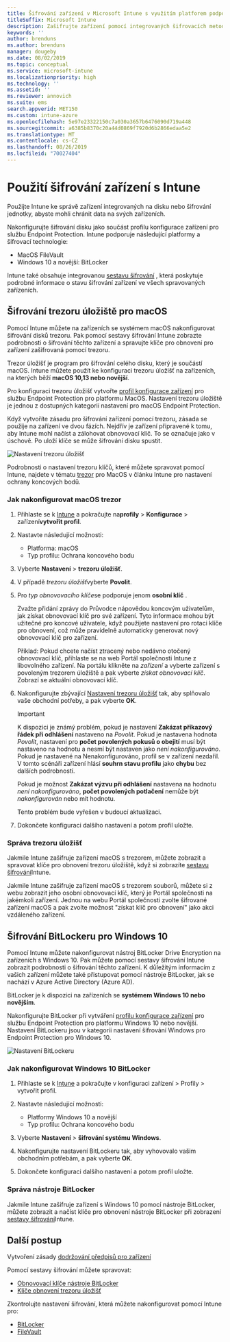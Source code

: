 ```yaml
---
title: Šifrování zařízení v Microsoft Intune s využitím platforem podporovaných metodami šifrování
titleSuffix: Microsoft Intune
description: Zašifrujte zařízení pomocí integrovaných šifrovacích metod, jako je BitLocker nebo trezoru klíčů, a spravujte klíče pro obnovení těchto zašifrovaných zařízení z portálu Intune.
keywords: ''
author: brenduns
ms.author: brenduns
manager: dougeby
ms.date: 08/02/2019
ms.topic: conceptual
ms.service: microsoft-intune
ms.localizationpriority: high
ms.technology: ''
ms.assetid: ''
ms.reviewer: annovich
ms.suite: ems
search.appverid: MET150
ms.custom: intune-azure
ms.openlocfilehash: 5e97e23322150c7a030a3657b6476090d719a448
ms.sourcegitcommit: a6385b8370c20a44d0869f7920d6b2866edaa5e2
ms.translationtype: MT
ms.contentlocale: cs-CZ
ms.lasthandoff: 08/26/2019
ms.locfileid: "70027404"
---
```

# <a name="use-device-encryption-with-intune"></a>Použití šifrování zařízení s Intune  

Použijte Intune ke správě zařízení integrovaných na disku nebo šifrování jednotky, abyste mohli chránit data na svých zařízeních.  

Nakonfigurujte šifrování disku jako součást profilu konfigurace zařízení pro službu Endpoint Protection. Intune podporuje následující platformy a šifrovací technologie:  
- MacOS FileVault   
- Windows 10 a novější: BitLocker  

Intune také obsahuje integrovanou [sestavu šifrování](encryption-monitor.md) , která poskytuje podrobné informace o stavu šifrování zařízení ve všech spravovaných zařízeních.  

## <a name="filevault-encryption-for-macos"></a>Šifrování trezoru úložiště pro macOS  

Pomocí Intune můžete na zařízeních se systémem macOS nakonfigurovat šifrování disků trezoru. Pak pomocí sestavy šifrování Intune zobrazte podrobnosti o šifrování těchto zařízení a spravujte klíče pro obnovení pro zařízení zašifrovaná pomocí trezoru.  

Trezor úložišť je program pro šifrování celého disku, který je součástí macOS. Intune můžete použít ke konfiguraci trezoru úložišť na zařízeních, na kterých běží **macOS 10,13 nebo novější**.  

Pro konfiguraci trezoru úložišť vytvořte [profil konfigurace zařízení](device-profile-create.md) pro službu Endpoint Protection pro platformu MacOS. Nastavení trezoru úložiště je jednou z dostupných kategorií nastavení pro macOS Endpoint Protection.  

Když vytvoříte zásadu pro šifrování zařízení pomocí trezoru, zásada se použije na zařízení ve dvou fázích. Nejdřív je zařízení připravené k tomu, aby Intune mohl načíst a zálohovat obnovovací klíč. To se označuje jako v úschově. Po uloží klíče se může šifrování disku spustit.

![Nastavení trezoru úložišť](./media/encrypt-devices/filevault-settings.png)

Podrobnosti o nastavení trezoru klíčů, které můžete spravovat pomocí Intune, najdete v tématu [trezor](endpoint-protection-macos.md#filevault) pro MacOS v článku Intune pro nastavení ochrany koncových bodů.  

### <a name="how-to-configure-macos-filevault"></a>Jak nakonfigurovat macOS trezor 

1. Přihlaste se k [Intune](https://go.microsoft.com/fwlink/?linkid=2090973) a pokračujte na**profily** >  **Konfigurace** > zařízení**vytvořit profil**.  

2. Nastavte následující možnosti:  

   - Platforma: macOS  
   - Typ profilu: Ochrana koncového bodu  

3. Vyberte **Nastavení** > **trezoru úložišť**.  

4. V případě *trezoru úložišť*vyberte **Povolit**.  

5. Pro *typ obnovovacího klíče*se podporuje jenom **osobní klíč** .  

   Zvažte přidání zprávy do Průvodce nápovědou koncovým uživatelům, jak získat obnovovací klíč pro své zařízení. Tyto informace mohou být užitečné pro koncové uživatele, když použijete nastavení pro rotaci klíče pro obnovení, což může pravidelně automaticky generovat nový obnovovací klíč pro zařízení.  

   Příklad: Pokud chcete načíst ztracený nebo nedávno otočený obnovovací klíč, přihlaste se na web Portál společnosti Intune z libovolného zařízení. Na portálu klikněte na *zařízení* a vyberte zařízení s povoleným trezorem úložiště a pak vyberte *získat obnovovací klíč*. Zobrazí se aktuální obnovovací klíč.  

6. Nakonfigurujte zbývající [Nastavení trezoru úložišť](endpoint-protection-macos.md#filevault) tak, aby splňovalo vaše obchodní potřeby, a pak vyberte **OK**.  

   > [!IMPORTANT]  
   > K dispozici je známý problém, pokud je nastavení **Zakázat příkazový řádek při odhlášení** nastaveno na *Povolit*. Pokud je nastavena hodnota *Povolit*, nastavení pro **počet povolených pokusů o obejití** musí být nastaveno na hodnotu a nesmí být nastaven jako *není nakonfigurováno*. Pokud je nastavené na Nenakonfigurováno, profil se v zařízení nezdařil. V tomto scénáři zařízení hlásí **souhrn stavu profilu** jako **chybu** bez dalších podrobností.
   > 
   > Pokud je možnost **Zakázat výzvu při odhlášení** nastavena na hodnotu *není nakonfigurováno*, **počet povolených potlačení** nemůže být *nakonfigurován* nebo mít hodnotu.  
   > 
   > Tento problém bude vyřešen v budoucí aktualizaci. 

7. Dokončete konfiguraci dalšího nastavení a potom profil uložte.  

### <a name="manage-filevault"></a>Správa trezoru úložišť  

Jakmile Intune zašifruje zařízení macOS s trezorem, můžete zobrazit a spravovat klíče pro obnovení trezoru úložiště, když si zobrazíte [sestavu šifrování](encryption-monitor.md)Intune.  

Jakmile Intune zašifruje zařízení macOS s trezorem souborů, můžete si z webu zobrazit jeho osobní obnovovací klíč, který je Portál společnosti na jakémkoli zařízení. Jednou na webu Portál společnosti zvolte šifrované zařízení macOS a pak zvolte možnost "získat klíč pro obnovení" jako akci vzdáleného zařízení. 

## <a name="bitlocker-encryption-for-windows-10"></a>Šifrování BitLockeru pro Windows 10  

Pomocí Intune můžete nakonfigurovat nástroj BitLocker Drive Encryption na zařízeních s Windows 10. Pak můžete pomocí sestavy šifrování Intune zobrazit podrobnosti o šifrování těchto zařízení. K důležitým informacím z vašich zařízení můžete také přistupovat pomocí nástroje BitLocker, jak se nachází v Azure Active Directory (Azure AD).  

BitLocker je k dispozici na zařízeních se **systémem Windows 10 nebo novějším**.  

Nakonfigurujte BitLocker při vytváření [profilu konfigurace zařízení](device-profile-create.md) pro službu Endpoint Protection pro platformu Windows 10 nebo novější. Nastavení BitLockeru jsou v kategorii nastavení šifrování Windows pro Endpoint Protection pro Windows 10.    

![Nastavení BitLockeru](./media/encrypt-devices/bitlocker-settings.png) 

### <a name="how-to-configure-windows-10-bitlocker"></a>Jak nakonfigurovat Windows 10 BitLocker  

1. Přihlaste se k [Intune](https://go.microsoft.com/fwlink/?linkid=2090973) a pokračujte v konfiguraci zařízení > Profily > vytvořit profil.  

2. Nastavte následující možnosti:  
   - Platformy Windows 10 a novější  
   - Typ profilu: Ochrana koncového bodu  

3. Vyberte **Nastavení** > **šifrování systému Windows**.

4. Nakonfigurujte nastavení BitLockeru tak, aby vyhovovalo vašim obchodním potřebám, a pak vyberte **OK**.  

5. Dokončete konfiguraci dalšího nastavení a potom profil uložte.  

### <a name="manage-bitlocker"></a>Správa nástroje BitLocker  

Jakmile Intune zašifruje zařízení s Windows 10 pomocí nástroje BitLocker, můžete zobrazit a načíst klíče pro obnovení nástroje BitLocker při zobrazení [sestavy šifrování](encryption-monitor.md)Intune.  

## <a name="next-steps"></a>Další postup  

Vytvoření zásady [dodržování předpisů pro zařízení](compliance-policy-create-windows.md)  

Pomocí sestavy šifrování můžete spravovat:  
- [Obnovovací klíče nástroje BitLocker](encryption-monitor.md#bitlocker-recovery-keys)
- [Klíče obnovení trezoru úložišť](encryption-monitor.md#filevault-recovery-keys)

Zkontrolujte nastavení šifrování, která můžete nakonfigurovat pomocí Intune pro:  
- [BitLocker](endpoint-protection-windows-10.md#windows-encryption)  
- [FileVault](endpoint-protection-macos.md#filevault)  
 
 
